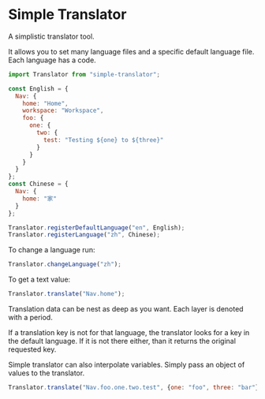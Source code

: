 # Simple Translator

A simplistic translator tool.

It allows you to set many language files and a specific default language file. Each language has a code.

```js
import Translator from "simple-translator";

const English = {
  Nav: {
    home: "Home",
    workspace: "Workspace",
    foo: {
      one: {
        two: {
          test: "Testing ${one} to ${three}"
        }
      }
    }
  }
};
const Chinese = {
  Nav: {
    home: "家"
  }
};

Translator.registerDefaultLanguage("en", English);
Translator.registerLanguage("zh", Chinese);
```

To change a language run:

```js
Translator.changeLanguage("zh");
```

To get a text value:

```js
Translator.translate("Nav.home");
```

Translation data can be nest as deep as you want. Each layer is denoted with a period.

If a translation key is not for that language, the translator looks for a key in the default language. If it is not there either, than it returns the original requested key.

Simple translator can also interpolate variables. Simply pass an object of values to the translator.

```js
Translator.translate("Nav.foo.one.two.test", {one: "foo", three: "bar"});